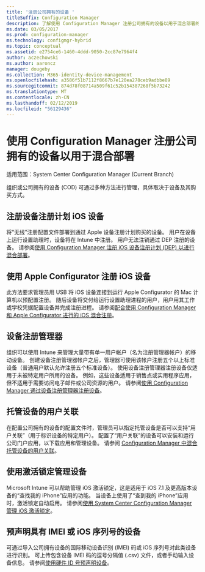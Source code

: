 ```yaml
---
title: '注册公司拥有的设备 '
titleSuffix: Configuration Manager
description: 了解使用 Configuration Manager 注册公司拥有的设备以用于混合部署的不同方法。
ms.date: 03/05/2017
ms.prod: configuration-manager
ms.technology: configmgr-hybrid
ms.topic: conceptual
ms.assetid: e2754ce6-1460-4ddd-9050-2cc87e7964f4
author: aczechowski
ms.author: aaroncz
manager: dougeby
ms.collection: M365-identity-device-management
ms.openlocfilehash: a3586f51b7112f8667b7e120ea278ceb9adbbe89
ms.sourcegitcommit: 874d78f08714a509f61c52b154387268f5b73242
ms.translationtype: MT
ms.contentlocale: zh-CN
ms.lasthandoff: 02/12/2019
ms.locfileid: "56129436"
---
```

# <a name="enroll-company-owned-devices-for-hybrid-deployments-with-configuration-manager"></a>使用 Configuration Manager 注册公司拥有的设备以用于混合部署

适用范围：System Center Configuration Manager (Current Branch)

组织或公司拥有的设备 (COD) 可通过多种方法进行管理，具体取决于设备及其购买方式。  

## <a name="enroll-device-enrollment-program-ios-devices"></a>注册设备注册计划 iOS 设备  
 将“无线”注册配置文件部署到通过 Apple 设备注册计划购买的设备。 用户在设备上运行设置助理时，设备将在 Intune 中注册。  用户无法注销通过 DEP 注册的设备。 请参阅[使用 Configuration Manager 注册 iOS 设备注册计划 (DEP) 以进行混合部署](../../mdm/deploy-use/ios-device-enrollment-program-for-hybrid.md)。  

## <a name="enroll-ios-devices-with-apple-configurator"></a>使用 Apple Configurator 注册 iOS 设备  
 此方法要求管理员用 USB 将 iOS 设备连接到运行 Apple Configurator 的 Mac 计算机以预配置注册。 随后设备将交付给运行设置助理进程的用户，用户用其工作或学校凭据配置设备并完成注册进程。 请参阅[配合使用 Configuration Manager 和 Apple Configurator 进行的 iOS 混合注册](../../mdm/deploy-use/ios-hybrid-enrollment-using-apple-configurator.md)。  

## <a name="device-enrollment-manager"></a>设备注册管理器  
 组织可以使用 Intune 来管理大量带有单一用户帐户（名为注册管理器帐户）的移动设备。 创建设备注册管理器帐户之后，管理器可使用该帐户注册五个以上标准设备（普通用户默认允许注册五个标准设备）。 使用设备注册管理器注册设备仅适用于未被特定用户所用的设备。 例如，这些设备适用于销售点或实用程序应用，但不适用于需要访问电子邮件或公司资源的用户。 请参阅[使用 Configuration Manager 通过设备注册管理器注册设备](../../mdm/deploy-use/enroll-devices-with-device-enrollment-manager.md)。  

## <a name="user-affinity-for-managed-devices"></a>托管设备的用户关联  
 在配置公司拥有的设备的配置文件时，管理员可以指定托管设备是否可以支持“用户关联”（用于标识设备的特定用户）。 配置了“用户关联”的设备可以安装和运行公司门户应用，以下载应用和管理设备。 请参阅 [Configuration Manager 中混合托管设备的用户关联](../../mdm/deploy-use/user-affinity-for-hybrid-managed-devices.md)。  

## <a name="manage-devices-with-activation-lock"></a>使用激活锁定管理设备  
 Microsoft Intune 可以帮助管理 iOS 激活锁定，这是适用于 iOS 7.1 及更高版本设备的“查找我的 iPhone”应用的功能。 当设备上使用了“查到我的 iPhone”应用时，激活锁定自动启用。 请参阅[使用 System Center Configuration Manager 管理 iOS 激活锁定](../../mdm/deploy-use/manage-ios-activation-lock.md)。

 ## <a name="predeclare-devices-with-imei-or-ios-serial-numbers"></a>预声明具有 IMEI 或 iOS 序列号的设备

可通过导入公司拥有设备的国际移动设备识别 (IMEI) 码或 iOS 序列号对此类设备进行识别。 可上传包含设备 IMEI 码的逗号分隔值 (.csv) 文件，或者手动输入设备信息。  请参阅[使用硬件 ID 号预声明设备](../../mdm/deploy-use/predeclare-devices-with-hardware-id.md)。
